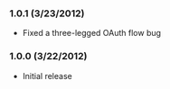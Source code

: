 ### 1.0.1 (3/23/2012)

* Fixed a three-legged OAuth flow bug

### 1.0.0 (3/22/2012)

* Initial release
